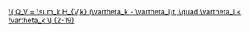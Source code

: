 <a href="/eco2_guide_center/1.%20ECO2%20Logic%20Guide/Hee1_Equation_List.html" class="equation-link" target="_blank" rel="noopener noreferrer">
  \( Q_V = \sum_k H_{V,k} (\vartheta_k - \vartheta_i)t, \quad \vartheta_i < \vartheta_k \) <span class="eq-number">(2-19)</span>
</a>
